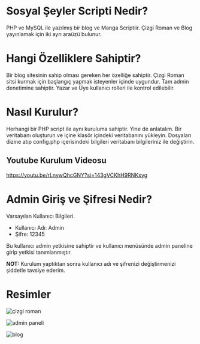 # Sosyal Şeyler Scripti Nedir?

PHP ve MySQL ile yazılmış bir blog ve Manga Scriptiir. Çizgi Roman ve Blog yayınlamak için iki ayrı araüzü bulunur.

# Hangi Özelliklere Sahiptir?

Bir blog sitesinin sahip olması gereken her özelliğe sahiptir. Çizgi Roman sitsi kurmak için başlangıç yapmak isteyenler içinde uygundur. Tam admin denetimine sahiptir. Yazar ve Üye kullanıcı rolleri ile kontrol edilebilir.

# Nasıl Kurulur?

Herhangi bir PHP script ile aynı kuruluma sahiptir. Yine de anlatalım. Bir veritabanı oluşturun ve içine klasör içindeki veritabanını yükleyin. Dosyaları dizine atıp config.php içerisindeki bilgileri veritabanı bilgileriniz ile değiştirin.

## Youtube Kurulum Videosu

https://youtu.be/rLnywQhcGNY?si=143gVCKhH9RNKxyg

# Admin Giriş ve Şifresi Nedir?
Varsayılan Kullanıcı Bilgileri.

- Kullanıcı Adı: Admin
- Şifre: 12345

Bu kullanıcı admin yetkisine sahiptir ve kullanıcı menüsünde admin paneline girip yetkisi tanımlanmıştır. 

**NOT:** Kurulum yaptıktan sonra kullanıcı adı ve şifrenizi değiştirmenizi şiddetle tavsiye ederim.

# Resimler 

![çizgi roman](https://github.com/ArgonauTR/sosyal-seyler/assets/108693719/c99bc699-1c15-4809-9620-c694e537821d)

![admin paneli](https://github.com/ArgonauTR/sosyal-seyler/assets/108693719/bedf1235-37da-4192-b9c1-4df575220469)

![blog](https://github.com/ArgonauTR/sosyal-seyler/assets/108693719/0d57947f-2769-4a40-8d6c-497160308d88)
